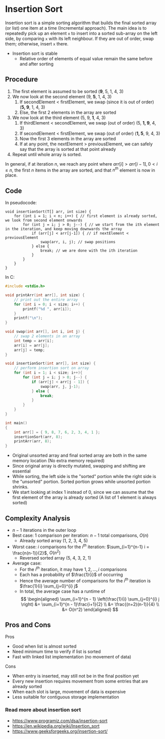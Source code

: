 # Insertion Sort

Insertion sort is a simple sorting algorithm that builds the final sorted array (or list) one item at a time (Incremental approach). The main idea is to repeatedly pick up an element `x` to insert into a sorted sub-array on the left side, by comparing `x` with its left neighbour. If they are out of order, swap them; otherwise, insert `x` there.

- Insertion sort is stable
  - Relative order of elements of equal value remain the same before and after sorting

## Procedure

1. The first element is assumed to be sorted (**9**, 5, 1, 4, 3)
2. We now look at the second element (9, **5**, 1, 4, 3)
   1. If secondElement < firstElement, we swap (since it is out of order) (**5, 9**, 1, 4, 3)
   2. Else, the first 2 elements in the array are sorted
3. We now look at the third element (5, 9, **1**, 4, 3)
   1. If thirdElement < secondElement, we swap (out of order) (5, **1, 9**, 4, 3)
   2. If secondElement < firstElement, we swap (out of order) (**1, 5**, 9, 4, 3)
   3. Now the first 3 elements in the array are sorted
   4. If at any point, the nextElement > previousElement, we can safely say that the array is sorted at that point already
4. Repeat until whole array is sorted.

In general, if at iteration $n$, we reach any point where $arr[i] > arr[i-1], 0 < i \leq n$, the first $n$ items in the array are sorted, and that $n^{th}$ element is now in place.

## Code

In pseudocode:

```
void insertionSort(T[] arr, int size) {
    for (int i = 1; i < n; i++) { // first element is already sorted, we look from second element onwards
        for (int j = i; j > 0; j--) { // we start from the ith element in the iteration, and keep moving downwards the array
            if (arr[j] < arr[j-1]) { // if nextElement < previousElement
                swap(arr, i, j); // swap positions
            } else {
                break; // we are done with the ith iteration
            }
        }
    }
}
```

In C:

```c
#include <stdio.h>

void printArr(int arr[], int size) {
    // print out the entire array
    for (int i = 0; i < size; i++) {
        printf("%d ", arr[i]);
    }
    printf("\n");
}

void swap(int arr[], int i, int j) {
    // swap 2 elements in an array
    int temp = arr[i];
    arr[i] = arr[j];
    arr[j] = temp;
}

void insertionSort(int arr[], int size) {
    // perform insertion sort on array
    for (int i = 1; i < size; i++){
        for (int j = i; j > 0; j--) {
            if (arr[j] < arr[j - 1]) {
                swap(arr, j, j-1);
            } else {
                break;
            }
        }
    }
}

int main()
{
    int arr[] = { 9, 8, 7, 6, 2, 3, 4, 1 };
    insertionSort(arr, 8);
    printArr(arr, 8);
}
```

- Original unsorted array and final sorted array are both in the same memory location (No extra memory required)
- Since original array is directly mutated, swapping and shifting are essential
- While sorting, the left side is the "sorted" portion while the right side is the "unsorted" portion. Sorted portion grows while unsorted portion shrinks.
- We start looking at index 1 instead of 0, since we can assume that the first element of the array is already sorted (A list of 1 element is always sorted)

## Complexity Analysis

- $n-1$ iterations in the outer loop
- Best case: 1 comparison per iteration: $n - 1$ total comparisons, $O(n)$
  - Already sorted array (1, 2, 3, 4, 5)
- Worst case: $i$ comparisons for the $i^{th}$ iteration: $\sum_{i=1}^{n-1} i = \frac{n(n-1)}{2}$, $O(n^2)$
  - Reversed sorted array (5, 4, 3, 2, 1)
- Average case:
  - For the $i^{th}$ iteration, it may have $1, 2, ..., i$ comparisons
  - Each has a probability of $\frac{1}{i}$ of occurring
  - Hence the average number of comparisons for the $i^{th}$ iteration is $\frac{1}{i} \sum_{j=0}^{i} j$
  - In total, the average case has a runtime of
    $$
    \begin{aligned}
    \sum_{i=1}^{n - 1} \left(\frac{1}{i} \sum_{j=0}^{i} j \right) &= \sum_{i=1}^{n - 1}\frac{i+1}{2} \\
    &=  \frac{(n+2)(n-1)}{4} \\
    &= O(n^2)
    \end{aligned}
    $$

## Pros and Cons

Pros

- Good when list is almost sorted
- Need minimum time to verify if list is sorted
- Fast with linked list implementation (no movement of data)

Cons

- When entry is inserted, may still not be in the final position yet
- Every new insertion requires movement from some entries that are already sorted
- When each slot is large, movement of data is expensive
- Less suitable for contiguous storage implementation

### Read more about insertion sort

- https://www.programiz.com/dsa/insertion-sort
- https://en.wikipedia.org/wiki/Insertion_sort
- https://www.geeksforgeeks.org/insertion-sort/
